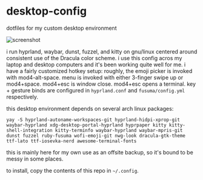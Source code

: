 # desktop-config

dotfiles for my custom desktop environment

![screenshot](https://user-images.githubusercontent.com/22794371/233259730-1b22258e-7659-4426-b80a-7ad83d156964.png)

i run hyprland, waybar, dunst, fuzzel, and kitty on gnu/linux centered around consistent use of the Dracula color scheme. i use this config acros my laptop and desktop computers and it's been working quite well for me. i have a fairly customized hotkey setup: roughly, the emoji picker is invoked with mod4-alt-space. menu is invoked with either 3-finger swipe up or mod4+space. mod4+esc is window close. mod4+esc opens a terminal. key + gesture binds are configured in `hyprland.conf` and `fusuma/config.yml` respectively.

this desktop environment depends on several arch linux packages:

`yay -S hyprland-autoname-workspaces-git hyprland-hidpi-xprop-git waybar-hyprland xdg-desktop-portal-hyprland hyprpaper kitty kitty-shell-integration kitty-terminfo waybar-hyprland waybar-mpris-git dunst fuzzel ruby-fusuma wofi-emoji-git nwg-look dracula-gtk-theme ttf-lato ttf-iosevka-nerd awesome-terminal-fonts`

this is mainly here for my own use as an offsite backup, so it's bound to be messy in some places.

to install, copy the contents of this repo in `~/.config`.
